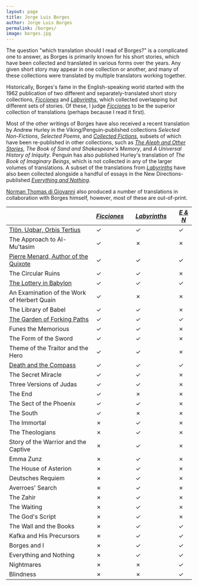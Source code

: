 ```yaml
---
layout: page
title: Jorge Luis Borges
author: Jorge Luis Borges
permalink: /borges/
image: borges.jpg
---
```


The question "which translation should I read of Borges?" is a complicated one to answer, as Borges is primarily known for his short stories, which have been collected and translated in various forms over the years. Any given short story may appear in one collection or another, and many of these collections were translated by multiple translators working together.

Historically, Borges's fame in the English-speaking world started with the 1962 publication of two different and separately-translated short story collections, [_Ficciones_](ficciones) and [_Labyrinths_](labyrinths), which collected overlapping but different sets of stories. Of these, I judge [_Ficciones_](ficciones) to be the superior collection of translations (perhaps because I read it first). 

Most of the other writings of Borges have also received a recent translation by Andrew Hurley in the Viking/Penguin-published collections _Selected Non-Fictions_, _Selected Poems_, and [_Collected Fictions_](collected-fictions), subsets of which have been re-published in other collections, such as [_The Aleph and Other Stories_](the-aleph-and-other-stories),  _The Book of Sand and Shakespeare's Memory_, and _A Universal History of Iniquity_. Penguin has also published Hurley's translation of _The Book of Imaginary Beings_, which is not collected in any of the larger volumes of translations. A subset of the translations from [_Labyrinths_](labyrinths) have also been collected alongside a handful of essays in the New Directions-published [_Everything and Nothing_](everything-and-nothing).

[Norman Thomas di Giovanni](https://en.wikipedia.org/wiki/Norman_Thomas_di_Giovanni) also produced a number of translations in collaboration with Borges himself, however, most of these are out-of-print.

|                                             | [_Ficciones_](ficciones) | | [_Labyrinths_](labyrinths) | | [_E & N_](everything-and-nothing) |
|---------------------------------------------|-----------|-|------------|-|-|
| [Tlön, Uqbar, Orbis Tertius](tlon-uqbar-orbis-tertius)                  | ✓         | | ✓          | |✓ |
| The Approach to Al-Mu'tasim                 | ✓         | | ✗          | |✗ |
| [Pierre Menard, Author of the Quixote](pierre-menard-author-of-the-quixote)        | ✓         | | ✓          | |✓ |
| The Circular Ruins                          | ✓         | | ✓          | |✗ |
| [The Lottery in Babylon](the-lottery-in-babylon)                      | ✓         | | ✓          | |✓ |
| An Examination of the Work of Herbert Quain | ✓         | | ✗          | |✗ |
| The Library of Babel                        | ✓         | | ✓          | |✗ |
| [The Garden of Forking Paths](the-garden-of-forking-paths)                 | ✓         | | ✓          | |✓ |
| Funes the Memorious                         | ✓         | | ✓          | |✗ |
| The Form of the Sword                       | ✓         | | ✓          | |✗ |
| Theme of the Traitor and the Hero           | ✓         | | ✓          | |✗ |
| [Death and the Compass](death-and-the-compass)                       | ✓         | | ✓          | |✓ |
| The Secret Miracle                          | ✓         | | ✓          | |✗ |
| Three Versions of Judas                     | ✓         | | ✓          | |✗ |
| The End                                     | ✓         | | ✗          | |✗ |
| The Sect of the Phoenix                     | ✓         | | ✓          | |✗ |
| The South                                   | ✓         | | ✗          | |✗ |
| The Immortal                                | ✗         | | ✓          | |✗ |
| The Theologians                             | ✗         | | ✓          | |✗ |
| Story of the Warrior and the Captive        | ✗         | | ✓          | |✗ |
| Emma Zunz                                   | ✗         | | ✓          | |✗ |
| The House of Asterion                       | ✗         | | ✓          | |✗ |
| Deutsches Requiem                           | ✗         | | ✓          | |✗ |
| Averroes' Search                            | ✗         | | ✓          | |✗ |
| The Zahir                                   | ✗         | | ✓          | |✗ |
| The Waiting                                 | ✗         | | ✓          | |✗ |
| The God's Script                            | ✗         | | ✓          | |✗ |
| The Wall and the Books | ✗         | | ✓          | |✓ |
| Kafka and His Precursors | ✗         | | ✓          | |✓ |
| Borges and I | ✗         | | ✓          | |✓ |
| Everything and Nothing | ✗         | | ✓          | |✓ |
| Nightmares | ✗         | | ✗          | |✓ |
| Blindness | ✗         | | ✗          | |✓ |
